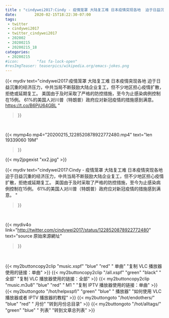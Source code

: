 ```yaml
---
title : "cindywei2017:Cindy - 疫情笼罩 大陆复工难 日本疫情突现各地  迫于日益沉重的经济压力，中共当局不断鼓励大陆企业复工，但不少地区担心疫情扩散，拒绝或延期复工。  美国由于及时采取了严格的防控措施，至今为止感染病例控制在15例。 61%的美国人对川普（特朗普）政府应对新冠疫情的措施感到满意。 "
date:        2020-02-15T18:22:30-07:00
tags:
 - twitter
 - cindywei2017
 - twitter_cindywei2017
 - 202002
 - 20200215
 - 20200215_18
categories:
 - 20200215
#icon:        "fas fa-lock-open"
#resImgTeaser: teaserpics/wikipedia.org/emacs-jokes.png
---
```


{{< mydiv text="cindywei2017:疫情笼罩 大陆复工难 日本疫情突现各地  迫于日益沉重的经济压力，中共当局不断鼓励大陆企业复工，但不少地区担心疫情扩散，拒绝或延期复工。  美国由于及时采取了严格的防控措施，至今为止感染病例控制在15例。 61%的美国人对川普（特朗普）政府应对新冠疫情的措施感到满意。 https://t.co/B6PjU64GBL "
>}}
<br>


{{< mymp4o mp4="20200215_1228520878922772480.mp4"
text="len 19339060    19M"
>}}

{{< my2jpgexist "xx2.jpg" >}}<br>



{{< mydiv text="cindywei2017:Cindy - 疫情笼罩 大陆复工难 日本疫情突现各地  迫于日益沉重的经济压力，中共当局不断鼓励大陆企业复工，但不少地区担心疫情扩散，拒绝或延期复工。  美国由于及时采取了严格的防控措施，至今为止感染病例控制在15例。 61%的美国人对川普（特朗普）政府应对新冠疫情的措施感到满意。 "
>}}
<br>

{{< mydiv4o link="http://twitter.com/cindywei2017/status/1228520878922772480"
text="source 原始來源網址"
>}}


<br>



{{< my2buttoncopy2clip "music.xspf"        "blue"   "red"    " 单曲"  "复制 VLC 播放器使用的链接：单曲" >}} {{< my2buttoncopy2clip "/all.xspf"         "green"  "black"  " 全部"  "复制 VLC 播放器使用的链接：全部" >}} {{< my2buttoncopy2clip "music.m3u8"        "blue"   "red"    " M1 "    "复制 IPTV 播放器使用的链接：单曲" >}} {{< my2buttongoto      "/hot/helpxspf/"    "green"  "blue"   " 播放器" "如何使用 VLC 播放器或者 IPTV 播放器的教程" >}} {{< my2buttongoto      "/hot/endothers/"   "blue"   "red"    " 月份"   "转到月份总目录" >}} {{< my2buttongoto      "/hot/alltags/"     "green"  "blue"   " 列表"   "转到文章总列表" >}} 

